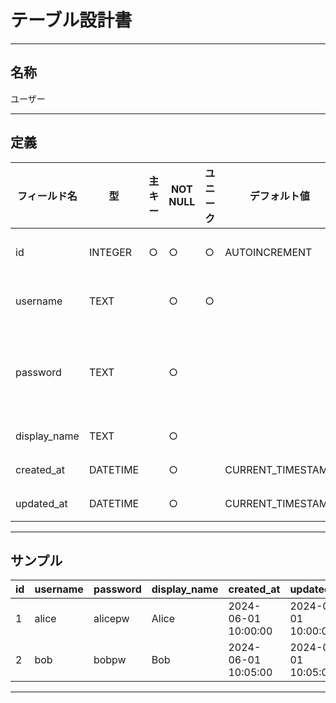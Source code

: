 # テーブル設計書

---

## 名称

ユーザー

---

## 定義

| フィールド名    | 型           | 主キー | NOT NULL | ユニーク | デフォルト値 | 説明           |
|-----------------|--------------|--------|----------|----------|--------------|----------------|
| id              | INTEGER      | ○      | ○        | ○        | AUTOINCREMENT| ユーザーID     |
| username        | TEXT         |        | ○        | ○        |              | ユーザー名     |
| password        | TEXT         |        | ○        |          |              | パスワード（平文可） |
| display_name    | TEXT         |        | ○        |          |              | 表示名         |
| created_at      | DATETIME     |        | ○        |          | CURRENT_TIMESTAMP | 作成日時   |
| updated_at      | DATETIME     |        | ○        |          | CURRENT_TIMESTAMP | 更新日時   |

---

## サンプル

| id | username | password | display_name | created_at          | updated_at          |
|----|----------|----------|--------------|---------------------|---------------------|
| 1  | alice    | alicepw  | Alice        | 2024-06-01 10:00:00 | 2024-06-01 10:00:00 |
| 2  | bob      | bobpw    | Bob          | 2024-06-01 10:05:00 | 2024-06-01 10:05:00 |

---